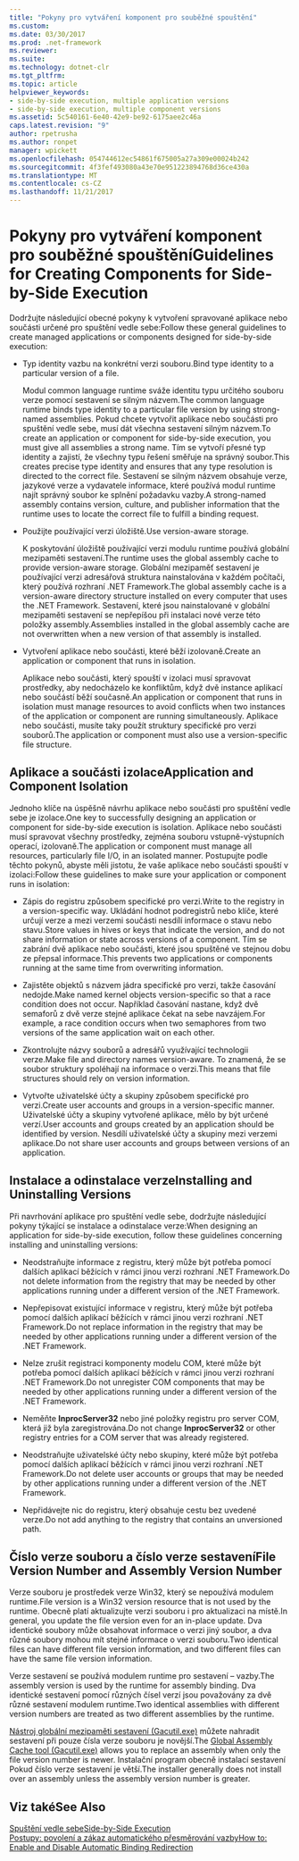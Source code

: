 ```yaml
---
title: "Pokyny pro vytváření komponent pro souběžné spouštění"
ms.custom: 
ms.date: 03/30/2017
ms.prod: .net-framework
ms.reviewer: 
ms.suite: 
ms.technology: dotnet-clr
ms.tgt_pltfrm: 
ms.topic: article
helpviewer_keywords:
- side-by-side execution, multiple application versions
- side-by-side execution, multiple component versions
ms.assetid: 5c540161-6e40-42e9-be92-6175aee2c46a
caps.latest.revision: "9"
author: rpetrusha
ms.author: ronpet
manager: wpickett
ms.openlocfilehash: 054744612ec54861f675005a27a309e00024b242
ms.sourcegitcommit: 4f3fef493080a43e70e951223894768d36ce430a
ms.translationtype: MT
ms.contentlocale: cs-CZ
ms.lasthandoff: 11/21/2017
---
```

# <a name="guidelines-for-creating-components-for-side-by-side-execution"></a><span data-ttu-id="50f82-102">Pokyny pro vytváření komponent pro souběžné spouštění</span><span class="sxs-lookup"><span data-stu-id="50f82-102">Guidelines for Creating Components for Side-by-Side Execution</span></span>
<span data-ttu-id="50f82-103">Dodržujte následující obecné pokyny k vytvoření spravované aplikace nebo součásti určené pro spuštění vedle sebe:</span><span class="sxs-lookup"><span data-stu-id="50f82-103">Follow these general guidelines to create managed applications or components designed for side-by-side execution:</span></span>  
  
-   <span data-ttu-id="50f82-104">Typ identity vazbu na konkrétní verzi souboru.</span><span class="sxs-lookup"><span data-stu-id="50f82-104">Bind type identity to a particular version of a file.</span></span>  
  
     <span data-ttu-id="50f82-105">Modul common language runtime sváže identitu typu určitého souboru verze pomocí sestavení se silným názvem.</span><span class="sxs-lookup"><span data-stu-id="50f82-105">The common language runtime binds type identity to a particular file version by using strong-named assemblies.</span></span> <span data-ttu-id="50f82-106">Pokud chcete vytvořit aplikace nebo součásti pro spuštění vedle sebe, musí dát všechna sestavení silným názvem.</span><span class="sxs-lookup"><span data-stu-id="50f82-106">To create an application or component for side-by-side execution, you must give all assemblies a strong name.</span></span> <span data-ttu-id="50f82-107">Tím se vytvoří přesné typ identity a zajistí, že všechny typu řešení směřuje na správný soubor.</span><span class="sxs-lookup"><span data-stu-id="50f82-107">This creates precise type identity and ensures that any type resolution is directed to the correct file.</span></span> <span data-ttu-id="50f82-108">Sestavení se silným názvem obsahuje verze, jazykové verze a vydavatele informace, které používá modul runtime najít správný soubor ke splnění požadavku vazby.</span><span class="sxs-lookup"><span data-stu-id="50f82-108">A strong-named assembly contains version, culture, and publisher information that the runtime uses to locate the correct file to fulfill a binding request.</span></span>  
  
-   <span data-ttu-id="50f82-109">Použijte používající verzi úložiště.</span><span class="sxs-lookup"><span data-stu-id="50f82-109">Use version-aware storage.</span></span>  
  
     <span data-ttu-id="50f82-110">K poskytování úložiště používající verzi modulu runtime používá globální mezipaměti sestavení.</span><span class="sxs-lookup"><span data-stu-id="50f82-110">The runtime uses the global assembly cache to provide version-aware storage.</span></span> <span data-ttu-id="50f82-111">Globální mezipaměť sestavení je používající verzi adresářová struktura nainstalována v každém počítači, který používá rozhraní .NET Framework.</span><span class="sxs-lookup"><span data-stu-id="50f82-111">The global assembly cache is a version-aware directory structure installed on every computer that uses the .NET Framework.</span></span> <span data-ttu-id="50f82-112">Sestavení, které jsou nainstalované v globální mezipaměti sestavení se nepřepíšou při instalaci nové verze této položky assembly.</span><span class="sxs-lookup"><span data-stu-id="50f82-112">Assemblies installed in the global assembly cache are not overwritten when a new version of that assembly is installed.</span></span>  
  
-   <span data-ttu-id="50f82-113">Vytvoření aplikace nebo součásti, které běží izolovaně.</span><span class="sxs-lookup"><span data-stu-id="50f82-113">Create an application or component that runs in isolation.</span></span>  
  
     <span data-ttu-id="50f82-114">Aplikace nebo součásti, který spouští v izolaci musí spravovat prostředky, aby nedocházelo ke konfliktům, když dvě instance aplikací nebo součástí běží současně.</span><span class="sxs-lookup"><span data-stu-id="50f82-114">An application or component that runs in isolation must manage resources to avoid conflicts when two instances of the application or component are running simultaneously.</span></span> <span data-ttu-id="50f82-115">Aplikace nebo součásti, musíte taky použít struktury specifické pro verzi souborů.</span><span class="sxs-lookup"><span data-stu-id="50f82-115">The application or component must also use a version-specific file structure.</span></span>  
  
## <a name="application-and-component-isolation"></a><span data-ttu-id="50f82-116">Aplikace a součásti izolace</span><span class="sxs-lookup"><span data-stu-id="50f82-116">Application and Component Isolation</span></span>  
 <span data-ttu-id="50f82-117">Jednoho klíče na úspěšně návrhu aplikace nebo součásti pro spuštění vedle sebe je izolace.</span><span class="sxs-lookup"><span data-stu-id="50f82-117">One key to successfully designing an application or component for side-by-side execution is isolation.</span></span> <span data-ttu-id="50f82-118">Aplikace nebo součásti musí spravovat všechny prostředky, zejména souboru vstupně-výstupních operací, izolovaně.</span><span class="sxs-lookup"><span data-stu-id="50f82-118">The application or component must manage all resources, particularly file I/O, in an isolated manner.</span></span> <span data-ttu-id="50f82-119">Postupujte podle těchto pokynů, abyste měli jistotu, že vaše aplikace nebo součásti spouští v izolaci:</span><span class="sxs-lookup"><span data-stu-id="50f82-119">Follow these guidelines to make sure your application or component runs in isolation:</span></span>  
  
-   <span data-ttu-id="50f82-120">Zápis do registru způsobem specifické pro verzi.</span><span class="sxs-lookup"><span data-stu-id="50f82-120">Write to the registry in a version-specific way.</span></span> <span data-ttu-id="50f82-121">Ukládání hodnot podregistrů nebo klíče, které určují verze a mezi verzemi součásti nesdílí informace o stavu nebo stavu.</span><span class="sxs-lookup"><span data-stu-id="50f82-121">Store values in hives or keys that indicate the version, and do not share information or state across versions of a component.</span></span> <span data-ttu-id="50f82-122">Tím se zabrání dvě aplikace nebo součásti, které jsou spuštěné ve stejnou dobu ze přepsal informace.</span><span class="sxs-lookup"><span data-stu-id="50f82-122">This prevents two applications or components running at the same time from overwriting information.</span></span>  
  
-   <span data-ttu-id="50f82-123">Zajistěte objektů s názvem jádra specifické pro verzi, takže časování nedojde.</span><span class="sxs-lookup"><span data-stu-id="50f82-123">Make named kernel objects version-specific so that a race condition does not occur.</span></span> <span data-ttu-id="50f82-124">Například časování nastane, když dvě semaforů z dvě verze stejné aplikace čekat na sebe navzájem.</span><span class="sxs-lookup"><span data-stu-id="50f82-124">For example, a race condition occurs when two semaphores from two versions of the same application wait on each other.</span></span>  
  
-   <span data-ttu-id="50f82-125">Zkontrolujte názvy souborů a adresářů využívající technologii verze.</span><span class="sxs-lookup"><span data-stu-id="50f82-125">Make file and directory names version-aware.</span></span> <span data-ttu-id="50f82-126">To znamená, že se soubor struktury spoléhají na informace o verzi.</span><span class="sxs-lookup"><span data-stu-id="50f82-126">This means that file structures should rely on version information.</span></span>  
  
-   <span data-ttu-id="50f82-127">Vytvořte uživatelské účty a skupiny způsobem specifické pro verzi.</span><span class="sxs-lookup"><span data-stu-id="50f82-127">Create user accounts and groups in a version-specific manner.</span></span> <span data-ttu-id="50f82-128">Uživatelské účty a skupiny vytvořené aplikace, mělo by být určené verzí.</span><span class="sxs-lookup"><span data-stu-id="50f82-128">User accounts and groups created by an application should be identified by version.</span></span> <span data-ttu-id="50f82-129">Nesdílí uživatelské účty a skupiny mezi verzemi aplikace.</span><span class="sxs-lookup"><span data-stu-id="50f82-129">Do not share user accounts and groups between versions of an application.</span></span>  
  
## <a name="installing-and-uninstalling-versions"></a><span data-ttu-id="50f82-130">Instalace a odinstalace verze</span><span class="sxs-lookup"><span data-stu-id="50f82-130">Installing and Uninstalling Versions</span></span>  
 <span data-ttu-id="50f82-131">Při navrhování aplikace pro spuštění vedle sebe, dodržujte následující pokyny týkající se instalace a odinstalace verze:</span><span class="sxs-lookup"><span data-stu-id="50f82-131">When designing an application for side-by-side execution, follow these guidelines concerning installing and uninstalling versions:</span></span>  
  
-   <span data-ttu-id="50f82-132">Neodstraňujte informace z registru, který může být potřeba pomocí dalších aplikací běžících v rámci jinou verzi rozhraní .NET Framework.</span><span class="sxs-lookup"><span data-stu-id="50f82-132">Do not delete information from the registry that may be needed by other applications running under a different version of the .NET Framework.</span></span>  
  
-   <span data-ttu-id="50f82-133">Nepřepisovat existující informace v registru, který může být potřeba pomocí dalších aplikací běžících v rámci jinou verzi rozhraní .NET Framework.</span><span class="sxs-lookup"><span data-stu-id="50f82-133">Do not replace information in the registry that may be needed by other applications running under a different version of the .NET Framework.</span></span>  
  
-   <span data-ttu-id="50f82-134">Nelze zrušit registraci komponenty modelu COM, které může být potřeba pomocí dalších aplikací běžících v rámci jinou verzi rozhraní .NET Framework.</span><span class="sxs-lookup"><span data-stu-id="50f82-134">Do not unregister COM components that may be needed by other applications running under a different version of the .NET Framework.</span></span>  
  
-   <span data-ttu-id="50f82-135">Neměňte **InprocServer32** nebo jiné položky registru pro server COM, která již byla zaregistrována.</span><span class="sxs-lookup"><span data-stu-id="50f82-135">Do not change **InprocServer32** or other registry entries for a COM server that was already registered.</span></span>  
  
-   <span data-ttu-id="50f82-136">Neodstraňujte uživatelské účty nebo skupiny, které může být potřeba pomocí dalších aplikací běžících v rámci jinou verzi rozhraní .NET Framework.</span><span class="sxs-lookup"><span data-stu-id="50f82-136">Do not delete user accounts or groups that may be needed by other applications running under a different version of the .NET Framework.</span></span>  
  
-   <span data-ttu-id="50f82-137">Nepřidávejte nic do registru, který obsahuje cestu bez uvedené verze.</span><span class="sxs-lookup"><span data-stu-id="50f82-137">Do not add anything to the registry that contains an unversioned path.</span></span>  
  
## <a name="file-version-number-and-assembly-version-number"></a><span data-ttu-id="50f82-138">Číslo verze souboru a číslo verze sestavení</span><span class="sxs-lookup"><span data-stu-id="50f82-138">File Version Number and Assembly Version Number</span></span>  
 <span data-ttu-id="50f82-139">Verze souboru je prostředek verze Win32, který se nepoužívá modulem runtime.</span><span class="sxs-lookup"><span data-stu-id="50f82-139">File version is a Win32 version resource that is not used by the runtime.</span></span> <span data-ttu-id="50f82-140">Obecně platí aktualizujte verzi souboru i pro aktualizaci na místě.</span><span class="sxs-lookup"><span data-stu-id="50f82-140">In general, you update the file version even for an in-place update.</span></span> <span data-ttu-id="50f82-141">Dva identické soubory může obsahovat informace o verzi jiný soubor, a dva různé soubory mohou mít stejné informace o verzi souboru.</span><span class="sxs-lookup"><span data-stu-id="50f82-141">Two identical files can have different file version information, and two different files can have the same file version information.</span></span>  
  
 <span data-ttu-id="50f82-142">Verze sestavení se používá modulem runtime pro sestavení – vazby.</span><span class="sxs-lookup"><span data-stu-id="50f82-142">The assembly version is used by the runtime for assembly binding.</span></span> <span data-ttu-id="50f82-143">Dva identické sestavení pomocí různých čísel verzí jsou považovány za dvě různé sestavení modulem runtime.</span><span class="sxs-lookup"><span data-stu-id="50f82-143">Two identical assemblies with different version numbers are treated as two different assemblies by the runtime.</span></span>  
  
 <span data-ttu-id="50f82-144">[Nástroj globální mezipaměti sestavení (Gacutil.exe)](../../../docs/framework/tools/gacutil-exe-gac-tool.md) můžete nahradit sestavení při pouze čísla verze souboru je novější.</span><span class="sxs-lookup"><span data-stu-id="50f82-144">The [Global Assembly Cache tool (Gacutil.exe)](../../../docs/framework/tools/gacutil-exe-gac-tool.md) allows you to replace an assembly when only the file version number is newer.</span></span> <span data-ttu-id="50f82-145">Instalační program obecně instalací sestavení Pokud číslo verze sestavení je větší.</span><span class="sxs-lookup"><span data-stu-id="50f82-145">The installer generally does not install over an assembly unless the assembly version number is greater.</span></span>  
  
## <a name="see-also"></a><span data-ttu-id="50f82-146">Viz také</span><span class="sxs-lookup"><span data-stu-id="50f82-146">See Also</span></span>  
 [<span data-ttu-id="50f82-147">Spuštění vedle sebe</span><span class="sxs-lookup"><span data-stu-id="50f82-147">Side-by-Side Execution</span></span>](../../../docs/framework/deployment/side-by-side-execution.md)  
 [<span data-ttu-id="50f82-148">Postupy: povolení a zákaz automatického přesměrování vazby</span><span class="sxs-lookup"><span data-stu-id="50f82-148">How to: Enable and Disable Automatic Binding Redirection</span></span>](../../../docs/framework/configure-apps/how-to-enable-and-disable-automatic-binding-redirection.md)
